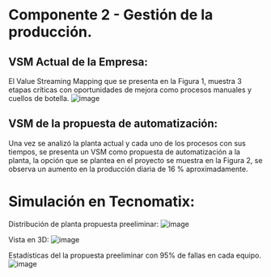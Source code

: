 # Componente 2 - Gestión de la producción.
## VSM Actual de la Empresa:

El Value Streaming Mapping que se presenta en la Figura 1, muestra 3 etapas críticas con oportunidades de mejora como procesos manuales y cuellos de botella.
![image](https://github.com/EdoCuadros/APM-ProyectoIntegrador/assets/70650382/31668ba6-a5be-4ba4-9dc5-94f112a7e315)



## VSM de la propuesta de automatización:
Una vez se analizó la planta actual y cada uno de los procesos con sus tiempos, se presenta un VSM como propuesta de automatización a la planta, la opción que se plantea en el proyecto se muestra en la Figura 2, se observa un aumento en la producción diaria de 16 % aproximadamente.

# Simulación en Tecnomatix:
Distribución de planta propuesta preeliminar:
![image](https://github.com/EdoCuadros/APM-ProyectoIntegrador/assets/70650382/351448ce-5f47-4be5-ae06-5c2ed3a64b46)

Vista en 3D:
![image](https://github.com/EdoCuadros/APM-ProyectoIntegrador/assets/70650382/bb1f6e77-f2c8-49de-bd72-008763bd123a)

Estadísticas del la propuesta preeliminar con 95% de fallas en cada equipo.
![image](https://github.com/EdoCuadros/APM-ProyectoIntegrador/assets/70650382/04183be6-b10e-4ff1-abd5-a2394aaa4f3b)



